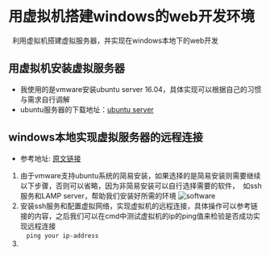 # 用虚拟机搭建windows的web开发环境
   利用虚拟机搭建虚拟服务器，并实现在windows本地下的web开发

## 用虚拟机安装虚拟服务器
* 我使用的是vmware安装ubuntu server 16.04，具体实现可以根据自己的习惯与需求自行调解
* ubuntu服务器的下载地址：[ubuntu server](https://www.ubuntu.com/download/server)

## windows本地实现虚拟服务器的远程连接
* 参考地址: [原文链接](http://www.linuxidc.com/Linux/2017-01/139530.htm)
1. 由于vmware支持ubuntu系统的简易安装，如果选择的是简易安装则需要继续以下步骤，否则可以省略，因为非简易安装可以自行选择需要的软件，
  如ssh服务和LAMP server，帮助我们安装好所需的环境
  ![software](http://images2015.cnblogs.com/blog/855959/201611/855959-20161115001841310-1770251240.png)
2. 安装ssh服务和配置虚拟网络，实现虚拟机的远程连接，具体操作可以参考链接的内容，之后我们可以在cmd中测试虚拟机的ip的ping值来检验是否成功实现远程连接  
    `ping your ip-address`
3. 
